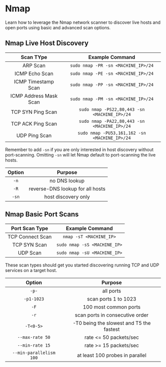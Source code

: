 # Nmap

Learn how to leverage the Nmap network scanner to discover live hosts and open ports using basic and advanced scan options.

## Nmap Live Host Discovery

| Scan TYpe | Example Command |
| :----: | :-----: |
| ARP Scan  | `sudo nmap -PR -sn <MACHINE_IP>/24` |
| ICMP Echo Scan | `sudo nmap -PE -sn <MACHINE_IP>/24` |
| ICMP Timestamp Scan | `sudo nmap -PP -sn <MACHINE_IP>/24` |
| ICMP Address Mask Scan | `sudo nmap -PM -sn <MACHINE_IP>/24` |
| TCP SYN Ping Scan | `sudo nmap -PS22,80,443 -sn <MACHINE_IP>/24` |
| TCP ACK Ping Scan | `sudo nmap -PA22,80,443 -sn <MACHINE_IP>/24` |
| UDP Ping Scan | `sudo nmap -PU53,161,162 -sn <MACHINE_IP>/24` |

Remember to add `-sn` if you are only interested in host discovery without port-scanning. Omitting `-sn` will let Nmap default to port-scanning the live hosts.

| Option | Purpose |
| :----: | :----: |
| `-n` | no DNS lookup |
| `-R` | reverse-DNS lookup for all hosts |
| `-sn` | host discovery only |

## Nmap Basic Port Scans

| Port Scan Type | Example Command |
| :----: | :----: |
| TCP Connect Scan | `nmap -sT <MACHINE_IP>` |
| TCP SYN Scan | `sudo nmap -sS <MACHINE_IP>` |
| UDP Scan | `sudo nmap -sU <MACHINE_IP>` |

These scan types should get you started discovering running TCP and UDP services on a target host.

| Option | Purpose |
| :----: | :----: |
| `-p-` | all ports |
| `-p1-1023` | scan ports 1 to 1023 |
| `-F` | 100 most common ports |
| `-r` | scan ports in consecutive order |
| `-T<0-5>` | -T0 being the slowest and T5 the fastest |
| `--max-rate 50` | rate <= 50 packets/sec |
| `--min-rate 15` | rate >= 15 packets/sec |
| `--min-parallelism 100` | at least 100 probes in parallel |
